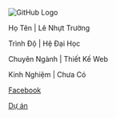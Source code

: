 
![GitHub Logo](https://scontent.fvca1-2.fna.fbcdn.net/v/t1.0-9/44942005_2143860952608794_3565952702661787648_n.jpg?_nc_cat=101&_nc_oc=AQnR8txtODLtJnFI0n7v3Kr-CAZeGMSd8l_FDOgwb2YKPdD6D6A64gwv5Z_xkpAW914&_nc_ht=scontent.fvca1-2.fna&oh=0453793a2b08beaa98903fb14786802a&oe=5D01E1F9)

Họ Tên | Lê Nhựt Trường

Trình Độ  |  Hệ Đại Học

Chuyên Ngành | Thiết Kế Web

Kinh Nghiệm  | Chưa Có


[ Facebook ](https://www.facebook.com/bin.su.1650) 

[Dự án ](https://github.com/letruongg/1611020036LeNhuttruong)
